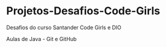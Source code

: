 # Projetos-Desafios-Code-Girls
Desafios do curso Santander Code Girls e DIO

Aulas de Java - Git e GitHub
